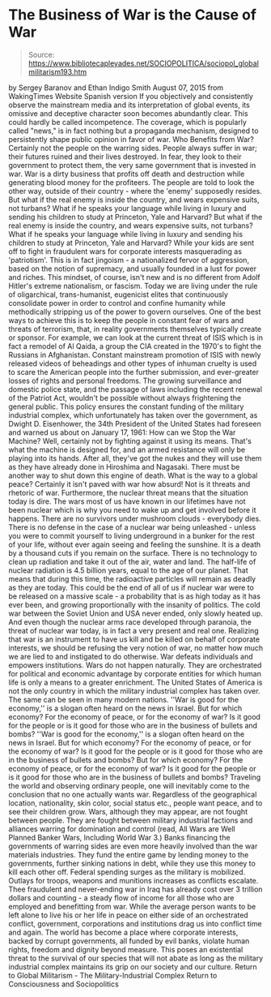 # The Business of War is the Cause of War

> Source: https://www.bibliotecapleyades.net/SOCIOPOLITICA/sociopol_globalmilitarism193.htm

by Sergey Baranov and Ethan Indigo Smith
August 07, 2015 from WakingTimes Website
Spanish version
If you objectively and consistently observe the mainstream media and its interpretation of global events, its omissive and deceptive character soon becomes abundantly clear. This could hardly be called incompetence.
The coverage, which is popularly called "news," is in fact nothing but a propaganda mechanism, designed to persistently shape public opinion in favor of war.
Who Benefits from War? Certainly not the people on the warring sides.
People always suffer in war; their futures ruined and their lives destroyed. In fear, they look to their government to protect them, the very same government that is invested in war.
War is a dirty business that profits off death and destruction while generating blood money for the profiteers.
The people are told to look the other way, outside of their country - where the 'enemy' supposedly resides.
But what if the real enemy is inside the country, and wears expensive suits, not turbans? What if he speaks your language while living in luxury and sending his children to study at Princeton, Yale and Harvard?
But what if the real enemy is inside the country, and wears expensive suits, not turbans?
What if he speaks your language while living in luxury and sending his children to study at Princeton, Yale and Harvard?
While your kids are sent off to fight in fraudulent wars for corporate interests masquerading as 'patriotism'. This is in fact jingoism - a nationalized fervor of aggression, based on the notion of supremacy, and usually founded in a lust for power and riches. This mindset, of course, isn't new and is no different from Adolf Hitler's extreme nationalism, or fascism. Today we are living under the rule of oligarchical, trans-humanist, eugenicist elites that continuously consolidate power in order to control and confine humanity while methodically stripping us of the power to govern ourselves.
One of the best ways to achieve this is to keep the people in constant fear of wars and threats of terrorism, that, in reality governments themselves typically create or sponsor.
For example, we can look at the current threat of ISIS which is in fact a remodel of Al Qaida, a group the CIA created in the 1970's to fight the Russians in Afghanistan. Constant mainstream promotion of ISIS with newly released videos of beheadings and other types of inhuman cruelty is used to scare the American people into the further submission, and ever-greater losses of rights and personal freedoms.
The growing surveillance and domestic police state, and the passage of laws including the recent renewal of the Patriot Act, wouldn't be possible without always frightening the general public.
This policy ensures the constant funding of the military industrial complex, which unfortunately has taken over the government, as Dwight D. Eisenhower, the 34th President of the United States had foreseen and warned us about on January 17, 1961:
How can we Stop the War Machine? Well, certainly not by fighting against it using its means.
That's what the machine is designed for, and an armed resistance will only be playing into its hands. After all, they've got the nukes and they will use them as they have already done in Hiroshima and Nagasaki.
There must be another way to shut down this engine of death. What is the way to a global peace? Certainly it isn't paved with war how absurd! Not is it threats and rhetoric of war. Furthermore, the nuclear threat means that the situation today is dire. The wars most of us have known in our lifetimes have not been nuclear which is why you need to wake up and get involved before it happens. There are no survivors under mushroom clouds - everybody dies. There is no defense in the case of a nuclear war being unleashed - unless you were to commit yourself to living underground in a bunker for the rest of your life, without ever again seeing and feeling the sunshine. It is a death by a thousand cuts if you remain on the surface.
There is no technology to clean up radiation and take it out of the air, water and land. The half-life of nuclear radiation is 4.5 billion years, equal to the age of our planet. That means that during this time, the radioactive particles will remain as deadly as they are today.
This could be the end of all of us if nuclear war were to be released on a massive scale - a probability that is as high today as it has ever been, and growing proportionally with the insanity of politics. The cold war between the Soviet Union and USA never ended, only slowly heated up. And even though the nuclear arms race developed through paranoia, the threat of nuclear war today, is in fact a very present and real one. Realizing that war is an instrument to have us kill and be killed on behalf of corporate interests, we should be refusing the very notion of war, no matter how much we are lied to and instigated to do otherwise.
War defeats individuals and empowers institutions. Wars do not happen naturally. They are orchestrated for political and economic advantage by corporate entities for which human life is only a means to a greater enrichment.
The United States of America is not the only country in which the military industrial complex has taken over.
The same can be seen in many modern nations.
''War is good for the economy,'' is a slogan often heard on the news in Israel. But for which economy? For the economy of peace, or for the economy of war? Is it good for the people or is it good for those who are in the business of bullets and bombs?
''War is good for the economy,'' is a slogan often heard on the news in Israel.
But for which economy? For the economy of peace, or for the economy of war? Is it good for the people or is it good for those who are in the business of bullets and bombs?
But for which economy?
For the economy of peace, or for the economy of war?
Is it good for the people or is it good for those who are in the business of bullets and bombs?
Traveling the world and observing ordinary people, one will inevitably come to the conclusion that no one actually wants war.
Regardless of the geographical location, nationality, skin color, social status etc., people want peace, and to see their children grow. Wars, although they may appear, are not fought between people.
They are fought between military industrial factions and alliances warring for domination and control (read, All Wars are Well Planned Banker Wars, Including World War 3.) Banks financing the governments of warring sides are even more heavily involved than the war materials industries. They fund the entire game by lending money to the governments, further sinking nations in debt, while they use this money to kill each other off.
Federal spending surges as the military is mobilized. Outlays for troops, weapons and munitions increases as conflicts escalate.
Thee fraudulent and never-ending war in Iraq has already cost over 3 trillion dollars and counting - a steady flow of income for all those who are employed and benefitting from war. While the average person wants to be left alone to live his or her life in peace on either side of an orchestrated conflict, government, corporations and institutions drag us into conflict time and again.
The world has become a place where corporate interests, backed by corrupt governments, all funded by evil banks, violate human rights, freedom and dignity beyond measure.
This poses an existential threat to the survival of our species that will not abate as long as the military industrial complex maintains its grip on our society and our culture.
Return to Global Militarism - The Military-Industrial Complex
Return to Consciousness and Sociopolitics
